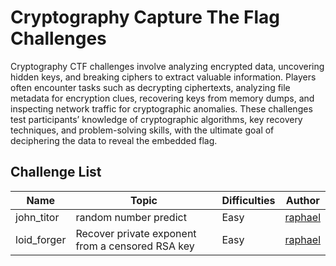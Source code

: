 # Cryptography Capture The Flag Challenges

Cryptography CTF challenges involve analyzing encrypted data, uncovering hidden keys, and breaking ciphers to extract valuable information. Players often encounter tasks such as decrypting ciphertexts, analyzing file metadata for encryption clues, recovering keys from memory dumps, and inspecting network traffic for cryptographic anomalies. These challenges test participants’ knowledge of cryptographic algorithms, key recovery techniques, and problem-solving skills, with the ultimate goal of deciphering the data to reveal the embedded flag.

## Challenge List

| Name  | Topic           | Difficulties | Author |
|-------|-----------------|--------------|--------|
| john_titor | random number predict   | Easy         | [raphael](https://github.com/rafidghanim)  |
| loid_forger | Recover private exponent from a censored RSA key   |  Easy         | [raphael](https://github.com/rafidghanim)  |
